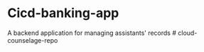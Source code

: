 # Cicd-banking-app
A backend application for managing assistants' records
#   c l o u d - c o u n s e l a g e - r e p o  
 